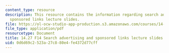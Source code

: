 ```yaml
---
content_type: resource
description: This resource contains the information regarding search advertising and
  sponsored links lecture slides.
file: https://ol-ocw-studio-app-production.s3.amazonaws.com/courses/14-27-economics-and-e-commerce-fall-2014/0d6d69c2523a27c880e4fe4372d77cff_MIT14_27F14_lecslide15.pdf
file_type: application/pdf
resourcetype: Document
title: 14.27 F14 Search advertising and sponsored links lecture slides
uid: 0d6d69c2-523a-27c8-80e4-fe4372d77cff
---
```

